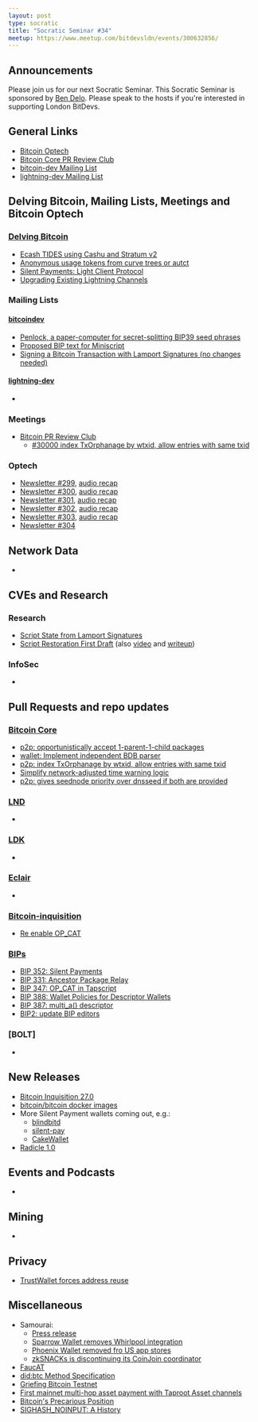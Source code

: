 ```yaml
---
layout: post
type: socratic
title: "Socratic Seminar #34"
meetup: https://www.meetup.com/bitdevsldn/events/300632856/
---
```


## Announcements

Please join us for our next Socratic Seminar. This Socratic Seminar is sponsored by [Ben Delo](https://twitter.com/bendelo).
Please speak to the hosts if you're interested in supporting London BitDevs.

## General Links

* [Bitcoin Optech](https://bitcoinops.org)
* [Bitcoin Core PR Review Club](https://bitcoincore.reviews)
* [bitcoin-dev Mailing List](https://lists.linuxfoundation.org/pipermail/bitcoin-dev)
* [lightning-dev Mailing List](https://lists.linuxfoundation.org/pipermail/lightning-dev)

## Delving Bitcoin, Mailing Lists, Meetings and Bitcoin Optech
### [Delving Bitcoin](https://delvingbitcoin.org/)
- [Ecash TIDES using Cashu and Stratum v2](https://delvingbitcoin.org/t/ecash-tides-using-cashu-and-stratum-v2/)
- [Anonymous usage tokens from curve trees or autct](https://delvingbitcoin.org/t/anonymous-usage-tokens-from-curve-trees-or-autct/)
- [Silent Payments: Light Client Protocol](https://delvingbitcoin.org/t/silent-payments-light-client-protocol/)
- [Upgrading Existing Lightning Channels](https://delvingbitcoin.org/t/upgrading-existing-lightning-channels/)

### Mailing Lists
#### [bitcoindev](https://groups.google.com/g/bitcoindev)
- [Penlock, a paper-computer for secret-splitting BIP39 seed phrases](https://groups.google.com/g/bitcoindev/c/Ta2ooUpNIyA)
- [Proposed BIP text for Miniscript](https://groups.google.com/g/bitcoindev/c/wA-dW4t5BEY)
- [Signing a Bitcoin Transaction with Lamport Signatures (no changes needed)](https://groups.google.com/g/bitcoindev/c/mR53go5gHIk)

#### [lightning-dev](https://lists.linuxfoundation.org/pipermail/lightning-dev)
-

### Meetings
- [Bitcoin PR Review Club](https://bitcoincore.reviews)
  - [#30000 index TxOrphanage by wtxid, allow entries with same txid](https://bitcoincore.reviews/30000)

### Optech
- [Newsletter #299](https://bitcoinops.org/en/newsletters/2024/04/24/), [audio recap](https://bitcoinops.org/en/podcast/2024/04/25/)
- [Newsletter #300](https://bitcoinops.org/en/newsletters/2024/05/01/), [audio recap](https://bitcoinops.org/en/podcast/2024/05/02/)
- [Newsletter #301](https://bitcoinops.org/en/newsletters/2024/05/08/), [audio recap](https://bitcoinops.org/en/podcast/2024/05/09/)
- [Newsletter #302](https://bitcoinops.org/en/newsletters/2024/05/15/), [audio recap](https://bitcoinops.org/en/podcast/2024/05/16/)
- [Newsletter #303](https://bitcoinops.org/en/newsletters/2024/05/17/), [audio recap](https://bitcoinops.org/en/podcast/2024/05/21/)
- [Newsletter #304](https://bitcoinops.org/en/newsletters/2024/05/24/)

## Network Data
-

## CVEs and Research
### Research
- [Script State from Lamport Signatures](https://bitcoinmagazine.com/technical/script-state-from-lamport-signatures-)
- [Script Restoration First Draft](https://github.com/rustyrussell/bips/pull/1) (also [video](https://www.youtube.com/watch?v=rSp8918HLnA) and [writeup](https://x.com/reardencode/status/1788074956225651060))

### InfoSec
-

## Pull Requests and repo updates
### [Bitcoin Core](https://github.com/bitcoin/bitcoin)
<!--- Link to query merged PRs since YYYY-MM-DD sorted by descending activity: https://github.com/bitcoin/bitcoin/pulls?page=1&q=is%3Apr+is%3Aclosed+merged%3A%3EYYYY-MM-DD+sort%3Acomments-desc -->
- [p2p: opportunistically accept 1-parent-1-child packages](https://github.com/bitcoin/bitcoin/pull/28970)
- [wallet: Implement independent BDB parser](https://github.com/bitcoin/bitcoin/pull/26606)
- [p2p: index TxOrphanage by wtxid, allow entries with same txid](https://github.com/bitcoin/bitcoin/pull/30000)
- [Simplify network-adjusted time warning logic](https://github.com/bitcoin/bitcoin/pull/29623)
- [p2p: gives seednode priority over dnsseed if both are provided](https://github.com/bitcoin/bitcoin/pull/28016)


### [LND](https://github.com/lightningnetwork/lnd)
-

### [LDK](https://github.com/lightningdevkit/rust-lightning)
-

### [Eclair](https://github.com/ACINQ/eclair)
-

### [Bitcoin-inquisition](https://github.com/bitcoin-inquisition/bitcoin)
- [Re enable OP_CAT](https://github.com/bitcoin-inquisition/bitcoin/pull/39)

### [BIPs](https://github.com/bitcoin/bips)
- [BIP 352: Silent Payments](https://github.com/bitcoin/bips/pull/1458)
- [BIP 331: Ancestor Package Relay](https://github.com/bitcoin/bips/pull/1382)
- [BIP 347: OP\_CAT in Tapscript](https://github.com/bitcoin/bips/pull/1525)
- [BIP 388: Wallet Policies for Descriptor Wallets](https://github.com/bitcoin/bips/pull/1389)
- [BIP 387: multi\_a() descriptor](https://github.com/bitcoin/bips/pull/1567)
- [BIP2: update BIP editors](https://github.com/bitcoin/bips/pull/1573)

### [BOLT]
-

## New Releases
- [Bitcoin Inquisition 27.0](https://github.com/bitcoin-inquisition/bitcoin/releases/tag/v27.0-inq)
- [bitcoin/bitcoin docker images](https://github.com/willcl-ark/bitcoin-core-docker)
- More Silent Payment wallets coming out, e.g.:
  - [blindbitd](https://x.com/setor_bl/status/1787557728015012279)
  - [silent-pay](https://x.com/bitshala_org/status/1788594877250367605)
  - [CakeWallet](https://x.com/cakewallet/status/1791500775262437396)
- [Radicle 1.0](https://x.com/radicle/status/1772659708978991605)

## Events and Podcasts
-

## Mining
-

## Privacy
- [TrustWallet forces address reuse](https://x.com/TheBlueMatt/status/1787192996854710772)

## Miscellaneous
- Samourai:
  - [Press release](https://www.justice.gov/usao-sdny/pr/founders-and-ceo-cryptocurrency-mixing-service-arrested-and-charged-money-laundering)
  - [Sparrow Wallet removes Whirlpool integration](https://x.com/SparrowWallet/status/1783513555469242400)
  - [Phoenix Wallet removed fro US app stores](https://x.com/PhoenixWallet/status/1783878658014249027)
  - [zkSNACKs is discontinuing its CoinJoin coordinator](https://official.shop/wasabi-wallet-stops-bitcoin-coinjoin-feature/)
- [FaucAT](https://x.com/theStack/status/1786450748886368441)
- [did:btc Method Specification](https://microstrategy.github.io/did-btc-spec/)
- [Griefing Bitcoin Testnet](https://blog.lopp.net/griefing-bitcoin-testnet/)
- [First mainnet multi-hop asset payment with Taproot Asset channels](https://x.com/roasbeef/status/1788624974728790471)
- [Bitcoin's Precarious Position](https://bluematt.bitcoin.ninja/2024/05/11/bitcoins-precarious-position/)
- [SIGHASH_NOINPUT: A History](https://x.com/bergealex4/status/1786933357575606594)